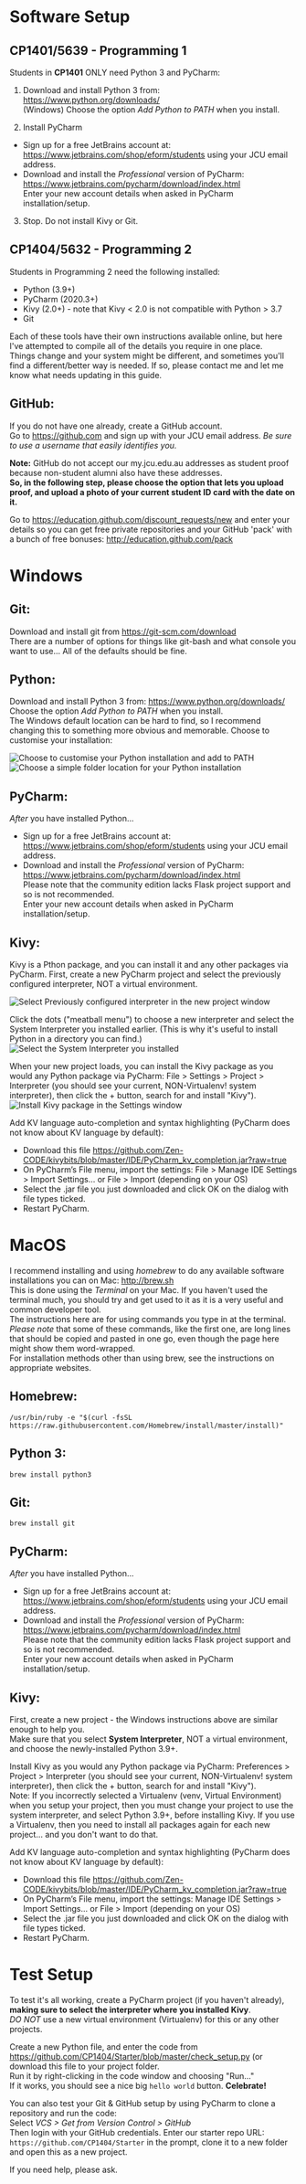 # Software Setup

## CP1401/5639 - Programming 1 
Students in **CP1401** ONLY need Python 3 and PyCharm:

1. Download and install Python 3 ​from: https://www.python.org/downloads/  
(Windows) Choose the option ​*Add Python to PATH*​ when you install.

2. Install PyCharm
* Sign up for a free JetBrains account at: https://www.jetbrains.com/shop/eform/students using your JCU email address.
* Download and install the *Professional* version of PyCharm: https://www.jetbrains.com/pycharm/download/index.html  
Enter your new account details when asked in PyCharm installation/setup.

3. Stop. Do not install Kivy or Git.


## CP1404/5632 - Programming 2 

Students in Programming 2 need the following installed: 
* Python (3.9+)
* PyCharm (2020.3+)
* Kivy (2.0+) - note that Kivy < 2.0 is not compatible with Python > 3.7
* Git

Each of these tools have their own instructions available online, but here I've attempted to compile all of the details you require in one place.  
Things change and your system might be different, and sometimes you'll find a different/better way is needed. If so, please contact me and let me know what needs updating in this guide.


## GitHub:

If you do not have one already, create a GitHub account.  
Go to https://github.com and sign up with your JCU email address. *Be sure to use a username that easily identifies you.*  

**Note:** GitHub do not accept our my.jcu.edu.au addresses as student proof because non-student alumni also have these addresses.  
**So, in the following step, please choose the option that lets you upload proof, and upload a photo of your current student ID card with the date on it.**

Go to https://education.github.com/discount_requests/new and enter your details so you can get free private repositories and your GitHub 'pack' with a bunch of free bonuses: http://education.github.com/pack

# Windows

## Git:
Download and install git from https://git-scm.com/download  
There are a number of options for things like git-bash and what console you want to use... All of the defaults should be fine.

## Python:
Download and install Python 3 ​from: https://www.python.org/downloads/  
Choose the option ​*Add Python to PATH*​ when you install.  
The Windows default location can be hard to find, so I recommend changing this to something more obvious and memorable. Choose to customise your installation:

![Choose to customise your Python installation and add to PATH](https://github.com/CP1404/Starter/blob/master/images/Python-Windows-Install-1.png)
![Choose a simple folder location for your Python installation](https://github.com/CP1404/Starter/blob/master/images/Python-Windows-Install-2.png)

## PyCharm:
*After* you have installed Python...  

* Sign up for a free JetBrains account at: https://www.jetbrains.com/shop/eform/students using your JCU email address.
* Download and install the *Professional* version of PyCharm: https://www.jetbrains.com/pycharm/download/index.html  
Please note that the community edition lacks Flask project support and so is not recommended.  
Enter your new account details when asked in PyCharm installation/setup.

## Kivy:

Kivy is a Pthon package, and you can install it and any other packages via PyCharm. First, create a new PyCharm project and select the previously configured interpreter, NOT a virtual environment.

![Select Previously configured interpreter in the new project window](https://github.com/CP1404/Starter/blob/master/images/Python-Windows-Install-3-Project-1.png)  

Click the dots ("meatball menu") to choose a new interpreter and select the System Interpreter you installed earlier. (This is why it's useful to install Python in a directory you can find.)  
![Select the System Interpreter you installed](https://github.com/CP1404/Starter/blob/master/images/Python-Windows-Install-4-Project-2.png)

When your new project loads, you can install the Kivy package as you would any Python package via PyCharm: File > Settings > Project > Interpreter (you should see your current, NON-Virtualenv! system interpreter), then click the + button, search for and install "Kivy").  
![Install Kivy package in the Settings window](https://github.com/CP1404/Starter/blob/master/images/Python-Windows-Install-5-Kivy-Package.png)


Add KV language auto-completion and syntax highlighting (PyCharm does not know about KV language by default):
* Download this file https://github.com/Zen-CODE/kivybits/blob/master/IDE/PyCharm_kv_completion.jar?raw=true
* On PyCharm’s File menu, import the settings: File > Manage IDE Settings > Import Settings... or File > Import (depending on your OS)
* Select the .jar file you just downloaded and click OK on the dialog with file types ticked.
* Restart PyCharm.


# MacOS

I recommend installing and using *homebrew* to do any available software installations you can on Mac: http://brew.sh  
This is done using the *Terminal* on your Mac. If you haven't used the terminal much, you should try and get used to it as it is a very useful and common developer tool.  
The instructions here are for using commands you type in at the terminal.  
*Please note* that some of these commands, like the first one, are long lines that should be copied and pasted in one go, even though the page here might show them word-wrapped.  
For installation methods other than using brew, see the instructions on appropriate websites.

## Homebrew:

    /usr/bin/ruby -e "$(curl -fsSL https://raw.githubusercontent.com/Homebrew/install/master/install)"

## Python 3:

    brew install python3

## Git:

    brew install git

## PyCharm:
*After* you have installed Python...  

* Sign up for a free JetBrains account at: https://www.jetbrains.com/shop/eform/students using your JCU email address.
* Download and install the *Professional* version of PyCharm: https://www.jetbrains.com/pycharm/download/index.html  
Please note that the community edition lacks Flask project support and so is not recommended.  
Enter your new account details when asked in PyCharm installation/setup.

## Kivy:

First, create a new project - the Windows instructions above are similar enough to help you.  
Make sure that you select **System Interpreter**, NOT a virtual environment, and choose the newly-installed Python 3.9+.  

Install Kivy as you would any Python package via PyCharm: Preferences > Project > Interpreter (you should see your current, NON-Virtualenv! system interpreter), then click the + button, search for and install "Kivy").  
Note: If you incorrectly selected a Virtualenv (venv, Virtual Environment) when you setup your project, then you must change your project to use the system interpreter, and select Python 3.9+, before installing Kivy. If you use a Virtualenv, then you need to install all packages again for each new project... and you don't want to do that.

Add KV language auto-completion and syntax highlighting (PyCharm does not know about KV language by default):
* Download this file https://github.com/Zen-CODE/kivybits/blob/master/IDE/PyCharm_kv_completion.jar?raw=true
* On PyCharm’s File menu, import the settings: Manage IDE Settings > Import Settings... or File > Import (depending on your OS)
* Select the .jar file you just downloaded and click OK on the dialog with file types ticked.
* Restart PyCharm.


# Test Setup

To test it's all working, create a PyCharm project (if you haven't already), **making sure to select the interpreter where you installed Kivy**.  
_DO NOT_ use a new virtual environment (Virtualenv) for this or any other projects.  

Create a new Python file, and enter the code from https://github.com/CP1404/Starter/blob/master/check_setup.py (or download this file to your project folder.  
Run it by right-clicking in the code window and choosing "Run..."  
If it works, you should see a nice big `hello world` button. **Celebrate!**  

You can also test your Git & GitHub setup by using PyCharm to clone a repository and run the code:  
Select *VCS > Get from Version Control > GitHub*  
Then login with your GitHub credentials. 
Enter our starter repo URL: `https://github.com/CP1404/Starter` in the prompt, clone it to a new folder and open this as a new project.  

If you need help, please ask.
